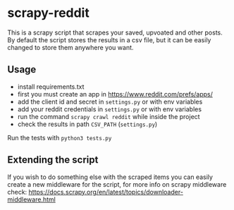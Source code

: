# scrapy-reddit

This is a scrapy script that scrapes your saved, upvoated and other posts. By default the script stores the results
in a csv file, but it can be easily changed to store them anywhere you want.

## Usage

- install requirements.txt
- first you must create an app in https://www.reddit.com/prefs/apps/
- add the client id and secret in ```settings.py```  or with env variables
- add your reddit credentials in ```settings.py``` or with env variables
- run the command ```scrapy crawl reddit``` while inside the project
- check the results in path ```CSV_PATH``` (```settings.py```)

Run the tests with ```python3 tests.py```

## Extending the script

If you wish to do something else with the scraped items you can easily create a new middleware 
for the script, for more info on scrapy middleware check: https://docs.scrapy.org/en/latest/topics/downloader-middleware.html
